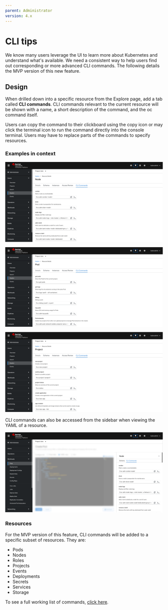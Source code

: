 ```yaml
---
parent: Administrator
version: 4.x
---
```


# CLI tips
We know many users leverage the UI to learn more about Kubernetes and understand what's available. We need a consistent way to help users find out corresponding or more advanced CLI commands. The following details the MVP version of this new feature.

## Design
When drilled down into a specific resource from the Explore page, add a tab called **CLI commands**. CLI commands relevant to the current resource will be shown with a name, a short description of the command, and the oc command itself.

Users can copy the command to their clickboard using the copy icon or may click the terminal icon to run the command directly into the console terminal. Users may have to replace parts of the commands to specify resources.

### Examples in context
![1](img/node.png)

![2](img/pod.png)

![3](img/project.png)

CLI commands can also be accessed from the sidebar when viewing the YAML of a resource.

![4](img/sidebar.png)

### Resources
For the MVP version of this feature, CLI commands will be added to a specific subset of resources. They are:
* Pods
* Nodes
* Roles
* Projects
* Events
* Deployments
* Secrets
* Services
* Storage

To see a full working list of commands, [click here](https://docs.google.com/document/d/18CdJ9DqlU96wdrGpjsi_cuWdEVl8pni7fUVPSwdXNE8/edit#heading=h.xaug5xtl3dna).
